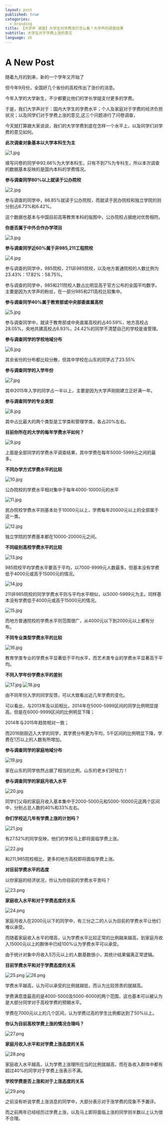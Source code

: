 ```yaml
---
layout: post
published: true
categories:
  - branding
title: 【大学声 调查】大学生对学费涨价怎么看？大学声的调查结果
subtitle: 大学生对于学费上涨的意见
language: zh
---
```

# A New Post



随着九月的到来，新的一个学年又开始了

但今年9月份，全国好几个省份的高校传出了涨价的消息。

今年入学的大学新生，不少都要比他们的学长学姐支付更多的学费。

于是，我们大学声对于：国内大学生的学费水平；个人及家庭对于学费的经济负担状况；以及同学们对于学费上涨的意见,这三个问题进行了问卷调查，

今天就打算跟大家说说，我们的大学学费到底在怎样一个水平上，以及同学们对学费的意见如何。

**此次调查对象基本以大学本科生为主**


![1.jpg]({{site.baseurl}}/image/1.jpg)


填写问卷的同学中92.66%为大学本科生，只有不到7%为专科生，所以本次调查的数据基本反映的是国内本科的学费情况。

**参与调查同学80%以上就读于公办院校**

![2.jpg]({{site.baseurl}}/image/2.jpg)


参与调查的同学中，86.85%就读于公办院校，而就读于民办院校和独立学院的则分别占6.73%和6.42%。

这个数据也基本与中国目前高等教育本科的版图中，公办院校占据绝对优势相符。

**你是否属于中外合作办学项目**

![3.jpg]({{site.baseurl}}/image/3.jpg)


**参与调查同学近60%属于非985,211工程院校**

![4.jpg]({{site.baseurl}}/image/4.jpg)


参与调查的同学中，985院校，211非985院校，以及地方普通院校的人数比例为23.43%：17.82%：58.75%。

参与调查的同学中，985和211院校人数占比明显高于官方公布的全国平均数字。主要是因为大学声的粉丝，在一部分985和211高校比较集中。

**参与调查同学40%属于教育部或中央部委直属高校**

![5.jpg]({{site.baseurl}}/image/5.jpg)


参与调查同学中，就读于教育部或中央直属高校的占40.59%，地方高校占28.05%，央地共建高校占6.93%，24.42%的同学不清楚自己的学校是谁管理。

**参与调查同学的学校地域分布**

![6.jpg]({{site.baseurl}}/image/6.jpg)


其余省份的分布都比较分散，但其中学校在山东的同学占了23.55%


**参与调查同学的入学年份**

![7.jpg]({{site.baseurl}}/image/7.jpg)


其中2015年入学的同学占一半以上，主要是因为大学声刚刚建立正好满一年。

**参与调查同学的专业类型**

![8.jpg]({{site.baseurl}}/image/8.jpg)


其中占比最大的两个类型是工学类和管理学类，各占20%左右。

**目前你所在的大学的每年学费水平如何？**

![9.jpg]({{site.baseurl}}/image/9.jpg)


上面是全部同学的学费水平调查结果，其中学费在每年5000-5999元之间的最多。


**不同办学方式学费水平的比较**


![10.jpg]({{site.baseurl}}/image/10.jpg)


公办院校的学费水平相对集中于每年4000-10000元的水平

![11.jpg]({{site.baseurl}}/image/11.jpg)


民办院校学费水平则基本处于10000元以上，学费每年20000元以上的全部属于这一类。

![12.jpg]({{site.baseurl}}/image/12.jpg)


独立学院的学费基本都在10000-20000元之间。

**不同级别高校学费水平的比较**



![13.jpg]({{site.baseurl}}/image/13.jpg)


985院校平均学费水平要高于平均，以7000-9999元人数最多。但基本没有学费低于4000元或高于15000元的情况。

![14.jpg]({{site.baseurl}}/image/14.jpg)


211非985院校的同学学费水平则与平均水平相似，以5000-5999元为主。同样基本没有学费低于4000元或高于15000元的情况。

![15.jpg]({{site.baseurl}}/image/15.jpg)


而地方普通院校的学费水平则范围很广，从4000元以下到2000元以上都有分布。


**不同专业类型学费水平的比较**


![16.jpg]({{site.baseurl}}/image/16.jpg)


教育学类专业的学费水平显著低于平均水平，而艺术类专业的学费水平显著高于平均。

**不同入学年份学费水平的差别**


![17.jpg]({{site.baseurl}}/image/17.jpg)
![18.jpg]({{site.baseurl}}/image/18.jpg)


由不同年份入学的同学反馈，可以大致看出近几年学费的变化。

可以看出，与2013年及以前相比，2014年在5000-5999区间的同学比例明显提高，但是在6000-9999区间的比例明显下降；

2014年与2015年趋势相对一致；

而2016刚刚迈入大学的同学，其学费分布更为平均，5千区间的比例明显下降，学费在1万以上的人数有所增加。

**参与调查同学的家庭地域分布**

![19.jpg]({{site.baseurl}}/image/19.jpg)


家在山东的同学依然占据了相当的比例。山东的老乡们好给力！

**参与调查同学的家庭月收入水平**

![20.jpg]({{site.baseurl}}/image/20.jpg)


同学们父母的家庭月收入基本集中于2000-5000元和5000-10000元这两个区间中，分别占总人数的40%和33%左右。


**你们学校近几年有学费上涨的计划吗？**


![21.jpg]({{site.baseurl}}/image/21.jpg)


有27.52%的同学反映，他们的学校马上即将面临学费上涨。

![22.jpg]({{site.baseurl}}/image/22.jpg)




和211,985院校相比，更多的地方高校即将面临学费上涨。

**对目前学费水平的态度**

以你家庭的经济状况，你认为你目前的学费水平贵吗？

![23.png]({{site.baseurl}}/image/23.png)



**家庭收入水平和对于学费态度的关系**


![24.png]({{site.baseurl}}/image/24.png)


家庭月收入在2000元以下的同学中，有三分之二的人认为目前的学费水平让他们难以承受。

而随着家庭收入水平的增高，认为学费水平比较正常的比例越来越高，到家庭月收入15000元以上的群体中已经100%认为学费水平可以承受。

由于统计对象中月收入5万元以上的人数基数很小，其统计结果偏离正常逻辑。

**目前学费水平和对于学费态度的关系**


![25.png]({{site.baseurl}}/image/25.png)
![26.png]({{site.baseurl}}/image/26.png)


学费水平越高，认为可以承受的比例就越低，而认为比较昂贵的就越高。

学费满意度最高的是4000-5000及5000-6000的两个范围，这也基本可以被认为是大部分同学对于高校学费的预期水平。

学费在7000元以上的几个区间，认为学费过高的学生比例都达到了50%以上。

**你认为目前高校学费上涨的情况合理吗？**

![27.png]({{site.baseurl}}/image/27.png)


**家庭月收入水平和对学费上涨态度的关系**

![28.png]({{site.baseurl}}/image/28.png)


家庭收入水平越高，认为学费上涨理所应当的比例就越高，而在各收入群体中都有超过40%的同学对于学费上涨表示不满。

**学校学费是否上涨和对于上涨态度的关系**

![29.png]({{site.baseurl}}/image/29.png)

之前没有听说学费上涨消息的同学中，大部分表示对于涨学费的现象不予置评。

而之前两年已经经历过学费上涨，以及马上即将面临上涨的同学则半数以上认为很不合理。
